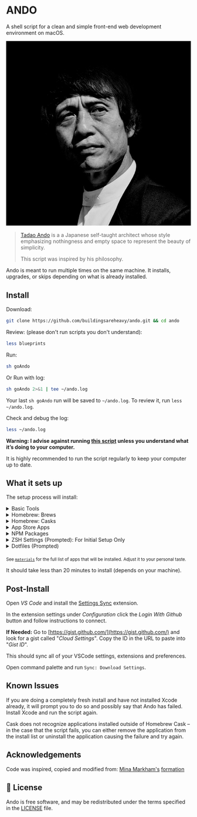 # ANDO

A shell script for a clean and simple front-end web development environment on macOS.

![Tadao Ando](assets/ando.jpg)

> [Tadao Ando](https://en.wikipedia.org/wiki/Tadao_Ando) is a a Japanese self-taught architect whose style emphasizing nothingness and empty space to represent the beauty of simplicity.
>
> This script was inspired by his philosophy.

Ando is meant to run multiple times on the same machine. It installs, upgrades, or skips depending on what is already installed.

## Install

Download:

```sh
git clone https://github.com/buildingsareheavy/ando.git && cd ando
```

Review: (please don't run scripts you don't understand):

```sh
less blueprints
```

Run:

```sh
sh goAndo
```

Or Run with log:

```sh
sh goAndo 2>&1 | tee ~/ando.log
```

Your last `sh goAndo` run will be saved to `~/ando.log`. To review it, run `less ~/ando.log`.

Check and debug the log:

```sh
less ~/ando.log
```

**Warning: I advise against running [this script](goAndo) unless you understand what it’s doing to your computer.**

It is highly recommended to run the script regularly to keep your computer up to date.

## What it sets up

The setup process will install:

<details>
<summary>Basic Tools</summary>

- [XCode Command Line Tools](https://developer.apple.com/xcode/downloads/) for developer essentials.
- [Bash-it](https://github.com/Bash-it/bash-it/), for a more powerful bash.
- [NVM](https://github.com/creationix/nvm/) for managing and installing multiple versions of [Node.js](http://nodejs.org/) and [npm](https://www.npmjs.org/)
- [Homebrew](http://brew.sh/) for managing operating system libraries.
  </details>

<details>
<summary>Homebrew: Brews</summary>

- [Git](https://git-scm.com/) for version control.
- [Tig](https://jonas.github.io/tig/) is a text interface for Git repositories.
- [Mas](https://github.com/mas-cli/mas/) is a Mac App Store command line interface.
- [wget](https://www.gnu.org/software/wget/) is an internet file retriever.
- [Hub](https://hub.github.com/) adds GitHub support to git on the command-line.
- [ImageOptim-CLI](https://github.com/JamieMason/ImageOptim-CLI) to make batch optimisation of images part of your automated build process.
- [Rbenv](https://github.com/sstephenson/rbenv/) for managing versions of Ruby.
- [Yarn](https://yarnpkg.com/en/) for managing JavaScript packages.
- [ZSH](https://www.zsh.org/) is a UNIX shell (command interpreter).
- [ZSH Syntax Highlighting](https://github.com/zsh-users/zsh-syntax-highlighting/) Fish shell like syntax highlighting for zsh.
- [TheFuck](https://github.com/nvbn/thefuck/) helps programatically correct mistyped console commands.
- [WP-CLI](https://wp-cli.org/) is the command-line interface for WordPress. You can update plugins, configure multisite installations and much more, without using a web browser.
  </details>

<details>
<summary>Homebrew: Casks</summary>

- [Firefox](https://www.mozilla.org/en-US/firefox/new/) for web browsing and testing.
- [Firefox Developer Edition](https://www.mozilla.org/en-US/firefox/developer/) is my main web browser for development. Best CSS tools built in. Read more [here](https://www.smashingmagazine.com/2019/10/guide-new-experimental-css-devtools-firefox/).
- [Google Chrome](https://www.google.com/chrome/browser/desktop/) for fast and free web browsing.
- [Hyper](https://hyper.is/) for an alternative terminal.
- [ImageOptim](https://imageoptim.com/mac) to make batch optimisation of images part of your automated build process.
- [MAMP](https://www.mamp.info/en/) for PHP / Wordpress development.
- [Microsoft Edge Dev](https://developer.microsoft.com/en-us/microsoft-edge/) for testing.
- [Spotify](https://www.spotify.com/) for music.
- [Visual Studio Code](https://code.visualstudio.com/) IDE.
- [FONT: Dejavu Sans Mono](https://github.com/Homebrew/homebrew-cask-fonts/blob/master/Casks/font-dejavusansmono-nerd-font-mono.rb) for command-line font. Has glyph support for `git` and works well with [PowerLevel10K](https://github.com/romkatv/powerlevel10k) (a ZSH theme).
- [FONT: Victor Mono](https://github.com/Homebrew/homebrew-cask-fonts/blob/master/Casks/font-victor-mono.rb) for text editor font. Supports ligatures and has a nice cursive italic font, similar to [Dank Mono](https://dank.sh/) or [Fira Code](https://github.com/tonsky/FiraCode).
  </details>

<details>
<summary>App Store Apps</summary>

- [Amphetamine](https://apps.apple.com/us/app/amphetamine/id937984704?mt=12) is a powerful keep-awake utility.
- [Be Focused - Focus Timer](https://code.visualstudio.com/) is a pomodoro style focus timer for work and study.
- [Viper FTP Lite](https://apps.apple.com/us/app/viper-ftp-lite-ftp-client/id1001007066?mt=12) is a User-friendly and reliable Mac FTP/FTPS/SFTP/WebDav/AS3 client.
  </details>

<details>
<summary>NPM Packages</summary>

- [11ty](https://github.com/11ty/eleventy/) is a simpler static site generator.
- [ESLint](https://eslint.org/) linting utility for JavaScript.
- [Gatsby](https://www.gatsbyjs.org/) a static site generator built with React.
- [Gridsome](https://gridsome.org/) a static site generator built with Vue.
- [Gulp](https://gulpjs.com/) a task/build runner for development.
- [ImageOptim-CLI](https://github.com/JamieMason/ImageOptim-CLI) to make batch optimisation of images part of your automated build process.
- [Netlify](https://cli.netlify.com/) lets you deploy sites or configure continuous deployment straight from the command line.
- [Mamp-CLI](https://www.npmjs.com/package/mamp-cli) A command line interface for working with [MAMP](https://www.mamp.info/de/). It can start and stop your MAMP, but also easily switch the document root so that you can switch projects easily by using a favorite list.
- [Pa11y](https://pa11y.org/) a command-line interface which loads web pages and highlights any accessibility issues it finds. Useful for when you want to run a one-off test against a web page.
- [VSCE](https://github.com/microsoft/vscode-vsce) - The Visual Studio Code Extension Manager.
- [Vue-CLI](https://cli.vuejs.org/) for quickly scaffolding Single Page Applications.
- [yo](https://github.com/yeoman/yo) CLI tool for running [Yeoman](https://yeoman.io/) generators.
  </details>

<details>
<summary>ZSH Settings <span>(Prompted): For Initial Setup Only</span></summary>

- [Oh My ZSH](https://github.com/robbyrussell/oh-my-zsh/) a framework for managing your zsh configuration.
- [Powerlevel10K](https://github.com/romkatv/powerlevel10k) a ZSH theme.
  </details>

<details>
<summary>Dotfiles <span>(Prompted)</span></summary>

- **.zshrc** for customizing your [Oh-My-ZSH!](https://ohmyz.sh/) settings.
- **.hyper.js** for customizing your [Hyper](https://hyper.is/) terminal. _This is where the fonts color themes are held. Current theme is [New Moon](https://github.com/Tmeister/hyperterm-new-moon-theme)_.
- **.p10k.zsh** for customizing your [Powerlevel10K](https://github.com/romkatv/powerlevel10k) ZSH theme. _This is where the terminal theme is held. Like the arrows and git icons._
  </details>

<sub>See [`materials`](materials) for the full list of apps that will be installed. Adjust it to your personal taste.</sub>

It should take less than 20 minutes to install (depends on your machine).

## Post-Install

Open _VS Code_ and install the [Settings Sync](https://marketplace.visualstudio.com/items?itemName=Shan.code-settings-sync) extension.

In the extension settings under _Configuration_ click the _Login With Github_ button and follow instructions to connect.

**If Needed:**
Go to [https://gist.github.com/](https://gist.github.com/) and look for a gist called "_Cloud Settings_". Copy the ID in the URL to paste into "_Gist ID_".

This should sync all of your VSCode settings, extensions and preferences.

Open command palette and run `Sync: Download Settings`.

## Known Issues

If you are doing a completely fresh install and have not installed Xcode already, it will prompt you to do so and possibly say that Ando has failed. Install Xcode and run the script again.

Cask does not recognize applications installed outside of Homebrew Cask – in the case that the script fails, you can either remove the application from the install list or uninstall the application causing the failure and try again.

## Acknowledgements

Code was inspired, copied and modified from: [Mina Markham's](https://github.com/minamarkham) [formation](https://github.com/minamarkham/formation)

## 📜 License

Ando is free software, and may be redistributed under the terms specified in the [LICENSE] file.

[license]: LICENSE
